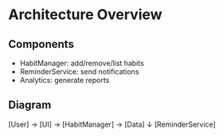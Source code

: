 # Architecture Overview

## Components

- HabitManager: add/remove/list habits
- ReminderService: send notifications
- Analytics: generate reports

## Diagram

[User] → [UI] → [HabitManager] → [Data]
                      ↓
              [ReminderService]
